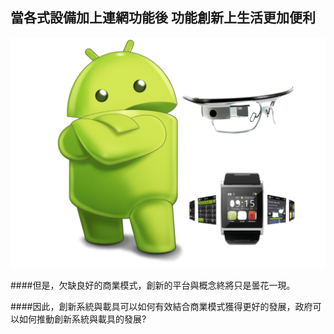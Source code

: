 ## 當各式設備加上連網功能後 功能創新上生活更加便利
![](342.png)

####但是，欠缺良好的商業模式，創新的平台與概念終將只是曇花一現。

####因此，創新系統與載具可以如何有效結合商業模式獲得更好的發展，政府可以如何推動創新系統與載具的發展?

